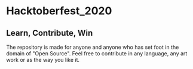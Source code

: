 # Hacktoberfest_2020
## Learn, Contribute, Win 
The repository is made for anyone and anyone who has set foot in the domain of "Open Source".
Feel free to contribute in any language, any art work or as the way you like it.
